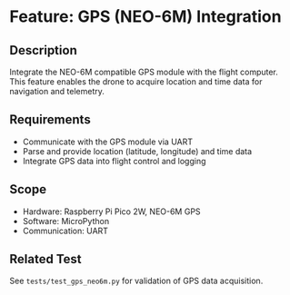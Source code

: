 # Feature: GPS (NEO-6M) Integration

## Description
Integrate the NEO-6M compatible GPS module with the flight computer. This feature enables the drone to acquire location and time data for navigation and telemetry.

## Requirements
- Communicate with the GPS module via UART
- Parse and provide location (latitude, longitude) and time data
- Integrate GPS data into flight control and logging

## Scope
- Hardware: Raspberry Pi Pico 2W, NEO-6M GPS
- Software: MicroPython
- Communication: UART

## Related Test
See `tests/test_gps_neo6m.py` for validation of GPS data acquisition.
